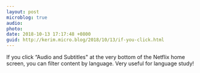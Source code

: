 ```yaml
---
layout: post
microblog: true
audio: 
photo: 
date: 2018-10-13 17:17:48 +0800
guid: http://kerim.micro.blog/2018/10/13/if-you-click.html
---
```

If you click “Audio and Subtitles" at the very bottom of the Netflix home screen, you can filter content by language. Very useful for language study! 
